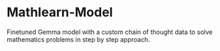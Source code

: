 # Mathlearn-Model
Finetuned Gemma model with a custom chain of thought data to solve mathematics problems in step by step approach.
